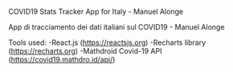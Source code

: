 COVID19 Stats Tracker App for Italy - Manuel Alonge

App di tracciamento dei dati italiani sul COVID19 - Manuel Alonge

Tools used:
  -React.js (https://reactsjs.org)
  -Recharts library (https://recharts.org)
  -Mathdroid Covid-19 API (https://covid19.mathdro.id/api/)
